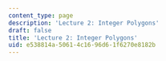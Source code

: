 ```yaml
---
content_type: page
description: 'Lecture 2: Integer Polygons'
draft: false
title: 'Lecture 2: Integer Polygons'
uid: e538814a-5061-4c16-96d6-1f6270e8182b
---
```

